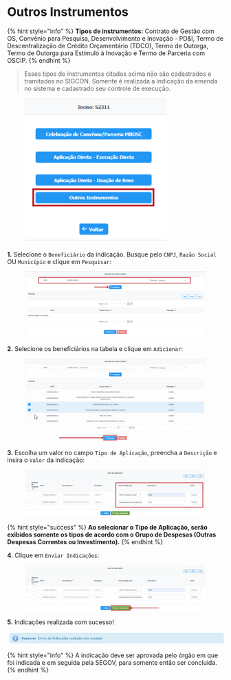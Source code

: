 # Outros Instrumentos

{% hint style="info" %}
**Tipos de instrumentos:** Contrato de Gestão com OS, Convênio para Pesquisa, Desenvolvimento e Inovação - PD\&I, Termo de Descentralização de Crédito Orçamentário (TDCO), Termo de Outorga, Termo de Outorga para Estímulo à Inovação e Termo de Parceria com OSCIP.
{% endhint %}

> Esses tipos de instrumentos citados acima não são cadastrados e tramitados no SIGCON. Somente é realizada a indicação da emenda no sistema e cadastrado seu controle de execução.

<figure><img src="../../../.gitbook/assets/Outros Instrumentos - 2.png" alt="" width="331"><figcaption></figcaption></figure>

**1.** Selecione o `Beneficiário` da indicação. Busque pelo `CNPJ`, `Razão Social` OU `Município` e clique em `Pesquisar`:

<figure><img src="../../../.gitbook/assets/Outros Instrumentos - 3.png" alt=""><figcaption></figcaption></figure>

**2.** Selecione os beneficiários na tabela e clique em `Adicionar`:

<figure><img src="../../../.gitbook/assets/Outros Instrumentos - 4.gif" alt=""><figcaption></figcaption></figure>

**3.** Escolha um valor no campo `Tipo de Aplicação`, preencha a `Descrição` e insira o `Valor` da indicação:

<figure><img src="../../../.gitbook/assets/Outros Instrumentos - 5.png" alt=""><figcaption></figcaption></figure>

{% hint style="success" %}
**Ao selecionar o Tipo de Aplicação, serão exibidos somente os tipos de acordo com o Grupo de Despesas (Outras Despesas Correntes ou Investimento).**
{% endhint %}

**4.** Clique em `Enviar Indicações`:

<figure><img src="../../../.gitbook/assets/Outros Instrumentos - 6.png" alt=""><figcaption></figcaption></figure>

**5.** Indicações realizada com sucesso!

![](<../../../.gitbook/assets/14 (1).png>)

{% hint style="info" %}
A indicação deve ser aprovada pelo órgão em que foi indicada e em seguida pela SEGOV, para somente então ser concluída.
{% endhint %}
